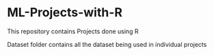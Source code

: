 # ML-Projects-with-R
This repository contains Projects done using R

Dataset folder contains all the dataset being used in individual projects
